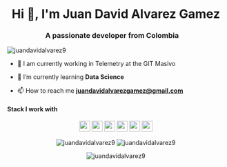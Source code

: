 <h1 align="center">Hi 👋, I'm Juan David Alvarez Gamez</h1>
<h3 align="center">A passionate developer from Colombia <img src="https://image.flaticon.com/icons/svg/323/323299.svg" width="14"/> </h3>
<p align="left"> <img src="https://komarev.com/ghpvc/?username=juandavidalvarez9" alt="juandavidalvarez9" /> </p>

- 🔭 I am currently working in Telemetry at the GIT Masivo

- 🌱 I’m currently learning **Data Science**

- 📫 How to reach me **juandavidalvarezgamez@gmail.com**

<h4>Stack I work with</h4>
<p align="center">
<img src="https://img.shields.io/badge/python-3776AB.svg?&style=for-the-badge&logo=python&logoColor=white" height="25"/>
<img src="https://img.shields.io/badge/firebase-FFCA28.svg?&style=for-the-badge&logo=firebase&logoColor=white" height="25"/>
<img src="https://img.shields.io/badge/mysql-4479A1.svg?&style=for-the-badge&logo=mysql&logoColor=white" height="25"/>
<img src="https://img.shields.io/badge/jupyter-F3631D.svg?&style=for-the-badge&logo=jupyter&logoColor=white" height="25"/>
<img src="https://img.shields.io/badge/anaconda-42B029.svg?&style=for-the-badge&logo=anaconda&logoColor=white" height="25"/>
<img src="https://img.shields.io/badge/VS%20Code-007ACC.svg?&style=for-the-badge&logo=visual-studio-code&logoColor=white" height="25"/>
</p>
 
 <p align="center"> 
    <img src="https://github-readme-stats.vercel.app/api?username=juandavidalvarez9&show_icons=true&hide=contribs" alt="juandavidalvarez9" /> 
    <img src="https://github-readme-stats.anuraghazra1.vercel.app/api/top-langs/?username=juandavidalvarez9&layout=compact" alt="juandavidalvarez9" />
 </p>

<!--

For ICON With Text
    https://img.shields.io/badge/HereText-FF9800.svg?&style=for-the-badge&logo=HereIconName&logoColor=white
    
For Github Stats
    https://github-readme-stats.vercel.app/api?username=HereUsername&show_icons=true

For Profile View
    https://komarev.com/ghpvc/?username=HereUsername

For Auto Generate
    https://rahuldkjain.github.io/gh-profile-readme-generator/

For County Flag ICOn
    https://www.flaticon.com/

For ICON Idea
    https://simpleicons.org/

-->

<!-- ![Visitor Count](https://profile-counter.glitch.me/juandavidalvarez9/count.svg) -->

<p align="center">
 <img src="https://github-profile-trophy.vercel.app/?username=juandavidalvarez9&theme=flat&row=1" alt="juandavidalvarez9" />
</p>

